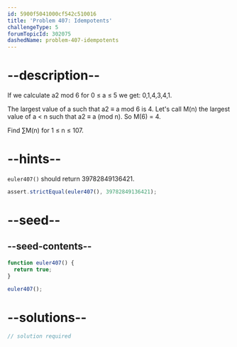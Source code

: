 ```yaml
---
id: 5900f5041000cf542c510016
title: 'Problem 407: Idempotents'
challengeType: 5
forumTopicId: 302075
dashedName: problem-407-idempotents
---
```


# --description--

If we calculate a2 mod 6 for 0 ≤ a ≤ 5 we get: 0,1,4,3,4,1.

The largest value of a such that a2 ≡ a mod 6 is 4. Let's call M(n) the largest value of a &lt; n such that a2 ≡ a (mod n). So M(6) = 4.

Find ∑M(n) for 1 ≤ n ≤ 107.

# --hints--

`euler407()` should return 39782849136421.

```js
assert.strictEqual(euler407(), 39782849136421);
```

# --seed--

## --seed-contents--

```js
function euler407() {
  return true;
}

euler407();
```

# --solutions--

```js
// solution required
```
